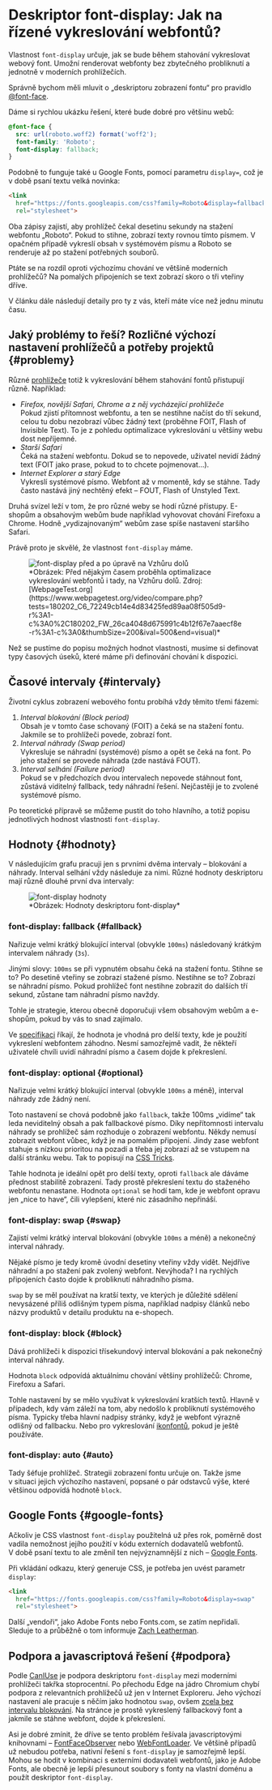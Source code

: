 # Deskriptor font-display: Jak na řízené vykreslování webfontů?

Vlastnost `font-display` určuje, jak se bude během stahování vykreslovat webový font. Umožní renderovat webfonty bez zbytečného probliknutí a jednotně v moderních prohlížečích.

Správně bychom měli mluvit o „deskriptoru zobrazení fontu“ pro pravidlo [@font-face](css3-font-face.md).

Dáme si rychlou ukázku řešení, které bude dobré pro většinu webů:

```css
@font-face {
  src: url(roboto.woff2) format('woff2');
  font-family: 'Roboto';
  font-display: fallback;
}
```

Podobně to funguje také u Google Fonts, pomocí parametru `display=`, což je v době psaní textu velká novinka:

```html
<link 
  href="https://fonts.googleapis.com/css?family=Roboto&display=fallback"
  rel="stylesheet">
```

Oba zápisy zajistí, aby prohlížeč čekal desetinu sekundy na stažení webfontu „Roboto“. Pokud to stihne, zobrazí texty rovnou tímto písmem. V opačném případě vykreslí obsah v systémovém písmu a Roboto se renderuje až po stažení potřebných souborů.

Ptáte se na rozdíl oproti výchozímu chování ve většině moderních prohlížečů? Na pomalých připojeních se text zobrazí skoro o tři vteřiny dříve.

V článku dále následují detaily pro ty z vás, kteří máte více než jednu minutu času.

## Jaký problémy to řeší? Rozličné výchozí nastavení prohlížečů a potřeby projektů {#problemy}

Různé [prohlížeče](prohlizece.md) totiž k vykreslování během stahování fontů přistupují různě. Například:

* _Firefox, novější Safari, Chrome a z něj vycházející prohlížeče_  
Pokud zjistí přítomnost webfontu, a ten se nestihne načíst do tří sekund, celou tu dobu nezobrazí vůbec žádný text (proběhne FOIT, Flash of Invisible Text). To je z pohledu optimalizace vykreslování u většiny webu dost nepříjemné.
* _Starší Safari_  
Čeká na stažení webfontu. Dokud se to nepovede, uživatel nevidí žádný text (FOIT jako prase, pokud to to chcete pojmenovat…).
* _Internet Explorer a starý Edge_  
Vykreslí systémové písmo. Webfont až v momentě, kdy se stáhne. Tady často nastává jiný nechtěný efekt – FOUT, Flash of Unstyled Text.

Druhá svízel leží v tom, že pro různé weby se hodí různé přístupy. E-shopům a obsahovým webům bude například vyhovovat chování Firefoxu a Chrome. Hodně „vydizajnovaným“ webům zase spíše nastavení staršího Safari.

Právě proto je skvělé, že vlastnost `font-display` máme.

<figure>
<img src="../dist/images/original/font-display-uprava.jpg" alt="font-display před a po úpravě na Vzhůru dolů">
<figcaption markdown="1">
*Obrázek: Před nějakým časem proběhla optimalizace vykreslování webfontů i tady, na Vzhůru dolů. Zdroj: [WebpageTest.org](https://www.webpagetest.org/video/compare.php?tests=180202_C6_72249cb14e4d83425fed89aa08f505d9-r%3A1-c%3A0%2C180202_FW_26ca4048d675991c4b12f67e7aaecf8e-r%3A1-c%3A0&thumbSize=200&ival=500&end=visual)*
</figcaption>
</figure>

Než se pustíme do popisu možných hodnot vlastnosti, musíme si definovat typy časových úseků, které máme při definování chování k dispozici.

## Časové intervaly {#intervaly}

Životní cyklus zobrazení webového fontu probíhá vždy těmito třemi fázemi:

1. _Interval blokování (Block period)_  
Obsah je v tomto čase schovaný (FOIT) a čeká se na stažení fontu. Jakmile se to prohlížeči povede, zobrazí font.
2. _Interval náhrady (Swap period)_  
Vykresluje se náhradní (systémové) písmo a opět se čeká na font. Po jeho stažení se provede náhrada (zde nastává FOUT).
3. _Interval selhání (Failure period)_  
Pokud se v předchozích dvou intervalech nepovede stáhnout font, zůstává viditelný fallback, tedy náhradní řešení. Nejčastěji je to zvolené systémové písmo.

Po teoretické přípravě se můžeme pustit do toho hlavního, a totiž popisu jednotlivých hodnost vlastnosti `font-display`.

## Hodnoty {#hodnoty}

V následujícím grafu pracuji jen s prvními dvěma intervaly – blokování a náhrady. Interval selhání vždy následuje za nimi. Různé hodnoty deskriptoru mají různě dlouhé první dva intervaly:

<figure>
<img src="../dist/images/original/font-display-hodnoty.jpg" alt="font-display hodnoty">
<figcaption markdown="1">
*Obrázek: Hodnoty deskriptoru font-display*
</figcaption>
</figure>

### font-display: fallback {#fallback}

Nařizuje velmi krátký blokující interval (obvykle `100ms`) následovaný krátkým intervalem náhrady (`3s`).

Jinými slovy: `100ms` se při vypnutém obsahu čeká na stažení fontu. Stihne se to? Po desetině vteřiny se zobrazí stažené písmo. Nestihne se to? Zobrazí se náhradní písmo. Pokud prohlížeč font nestihne zobrazit do dalších tří sekund, zůstane tam náhradní písmo navždy.

<!-- AdSnippet -->

Tohle je strategie, kterou obecně doporučuji všem obsahovým webům a e-shopům, pokud by vás to snad zajímalo.

Ve [specifikaci](https://www.w3.org/TR/css-fonts-4/#descdef-font-face-font-display) říkají, že hodnota je vhodná pro delší texty, kde je použití vykreslení webfontem záhodno. Nesmí samozřejmě vadit, že někteří uživatelé chvíli uvidí náhradní písmo a časem dojde k překreslení.

### font-display: optional {#optional}

Nařizuje velmi krátký blokující interval (obvykle `100ms` a méně), interval náhrady zde žádný není.

Toto nastavení se chová podobně jako `fallback`, takže 100ms „vidíme“ tak leda neviditelný obsah a pak fallbackové písmo. Díky nepřítomnosti intervalu náhrady se prohlížeč sám rozhoduje o zobrazení webfontu. Někdy nemusí zobrazit webfont vůbec, když je na pomalém připojení. Jindy zase webfont stahuje s nízkou prioritou na pozadí a třeba jej zobrazí až se vstupem na další stránku webu. Tak to popisují na [CSS Tricks](https://css-tricks.com/really-dislike-fout-font-display-optional-might-jam/).

Tahle hodnota je ideální opět pro delší texty, oproti `fallback` ale dáváme přednost stabilitě zobrazení. Tady prostě překreslení textu do staženého webfontu nenastane. Hodnota `optional` se hodí tam, kde je webfont opravu jen „nice to have“, čili vylepšení, které nic zásadního nepřináší.

### font-display: swap {#swap}

Zajistí velmi krátký interval blokování (obvykle `100ms` a méně) a nekonečný interval náhrady.

Nějaké písmo je tedy kromě úvodní desetiny vteřiny vždy vidět. Nejdříve náhradní a po stažení pak zvolený webfont. Nevýhoda? I na rychlých připojeních často dojde k probliknutí náhradního písma.

`swap` by se měl používat na kratší texty, ve kterých je důležité sdělení nevysázené příliš odlišným typem písma, například nadpisy článků nebo názvy produktů v detailu produktu na e-shopech.

### font-display: block {#block}

Dává prohlížeči k dispozici třísekundový interval blokování a pak nekonečný interval náhrady.

Hodnota `block` odpovídá aktuálnímu chování většiny prohlížečů: Chrome, Firefoxu a Safari.

<!-- AdSnippet -->

Tohle nastavení by se mělo využívat k vykreslování kratších textů. Hlavně v případech, kdy vám záleží na tom, aby nedošlo k probliknutí systémového písma. Typicky třeba hlavní nadpisy stránky, když je webfont výrazně odlišný od fallbacku. Nebo pro vykreslování [ikonfontů](ikonfonty-vs-svg.md), pokud je ještě používáte.

### font-display: auto {#auto}

Tady šéfuje prohlížeč. Strategii zobrazení fontu určuje on. Takže jsme v situaci jejich výchozího nastavení, popsané o pár odstavců výše, které většinou odpovídá hodnotě `block`.

## Google Fonts {#google-fonts}

Ačkoliv je CSS vlastnost `font-display` použitelná už přes rok, poměrně dost vadila nemožnost jejího použití v kódu externích dodavatelů webfontů. V době psaní textu to ale změnil ten nejvýznamnější z nich – [Google Fonts](https://github.com/google/fonts/issues/358).

Při vkládání odkazu, který generuje CSS, je potřeba jen uvést parametr `display`:

```html
<link
  href="https://fonts.googleapis.com/css?family=Roboto&display=swap"
  rel="stylesheet">
```

Další „vendoři“, jako Adobe Fonts nebo Fonts.com, se zatím nepřidali. Sleduje to a průběžně o tom informuje [Zach Leatherman](https://www.zachleat.com/web/google-fonts-display/).

## Podpora a javascriptová řešení {#podpora}

Podle [CanIUse](https://caniuse.com/#feat=css-font-rendering-controls) je podpora deskriptoru `font-display` mezi moderními prohlížeči takřka stoprocentní. Po přechodu Edge na jádro Chromium chybí podpora z relevantních prohlížečů už jen v Internet Exploreru. Jeho výchozí nastavení ale pracuje s něčím jako hodnotou `swap`, ovšem [zcela bez intervalu blokování](https://font-display.glitch.me/). Na stránce je prostě vykreslený fallbackový font a jakmile se stáhne webfont, dojde k překreslení.

Asi je dobré zmínit, že dříve se tento problém řešívala javascriptovými knihovnami – [FontFaceObserver](https://github.com/bramstein/fontfaceobserver) nebo [WebFontLoader](https://github.com/typekit/webfontloader). Ve většině případů už nebudou potřeba, nativní řešení s `font-display` je samozřejmě lepší. Mohou se hodit v kombinaci s externími dodavateli webfontů, jako je Adobe Fonts, ale obecně je lepší přesunout soubory s fonty na vlastní doménu a použít deskriptor `font-display`.

<!-- AdSnippet -->
